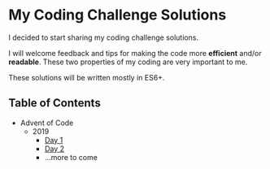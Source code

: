 # My Coding Challenge Solutions

I decided to start sharing my coding challenge solutions.

I will welcome feedback and tips for making the code more **efficient** and/or **readable**. These two properties of my coding are very important to me.

These solutions will be written mostly in ES6+.

## Table of Contents

* Advent of Code
  * 2019
    * [Day 1](./tree/master/advent-of-code/2019/01)
    * [Day 2](./tree/master/advent-of-code/2019/02)
    * ...more to come
